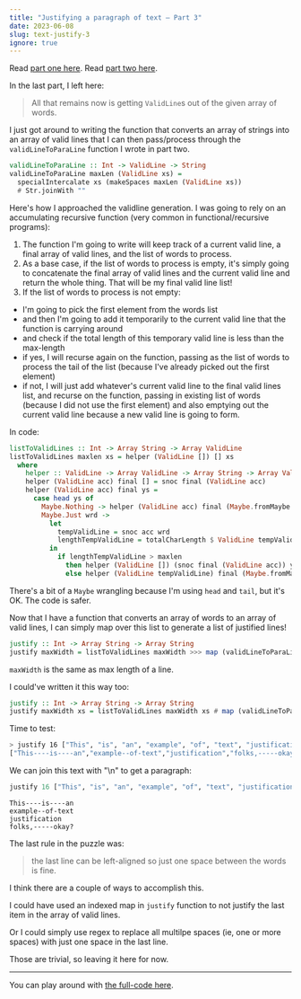 ```yaml
---
title: "Justifying a paragraph of text — Part 3"
date: 2023-06-08
slug: text-justify-3
ignore: true
---
```


Read [part one here](/text-justify). Read [part two here](/text-justify-2).

In the last part, I left here:

> All that remains now is getting `ValidLine`s out of the given array of words.

I just got around to writing the function that converts an array of strings into
an array of valid lines that I can then pass/process through the
`validLineToParaLine` function I wrote in part two.

```haskell
validLineToParaLine :: Int -> ValidLine -> String
validLineToParaLine maxLen (ValidLine xs) =
  specialIntercalate xs (makeSpaces maxLen (ValidLine xs))
  # Str.joinWith ""
```

Here's how I approached the validline generation. I was going to rely on an
accumulating recursive function (very common in functional/recursive programs):

1. The function I'm going to write will keep track of a current valid line, a
   final array of valid lines, and the list of words to process.
2. As a base case, if the list of words to process is empty, it's simply going
   to concatenate the final array of valid lines and the current valid line and
   return the whole thing. That will be my final valid line list!
3. If the list of words to process is not empty:

- I'm going to pick the first element from the words list
- and then I'm going to add it temporarily to the current valid line that the
  function is carrying around
- and check if the total length of this temporary valid line is less than the
  max-length
- if yes, I will recurse again on the function, passing as the list of words to
  process the tail of the list (because I've already picked out the first
  element)
- if not, I will just add whatever's current valid line to the final valid lines
  list, and recurse on the function, passing in existing list of words (because
  I did not use the first element) and also emptying out the current valid line
  because a new valid line is going to form.

In code:

```haskell
listToValidLines :: Int -> Array String -> Array ValidLine
listToValidLines maxlen xs = helper (ValidLine []) [] xs
  where
    helper :: ValidLine -> Array ValidLine -> Array String -> Array ValidLine
    helper (ValidLine acc) final [] = snoc final (ValidLine acc)
    helper (ValidLine acc) final ys =
      case head ys of
        Maybe.Nothing -> helper (ValidLine acc) final (Maybe.fromMaybe [] $ tail ys)
        Maybe.Just wrd ->
          let
            tempValidLine = snoc acc wrd
            lengthTempValidLine = totalCharLength $ ValidLine tempValidLine
          in
            if lengthTempValidLine > maxlen
              then helper (ValidLine []) (snoc final (ValidLine acc)) ys
              else helper (ValidLine tempValidLine) final (Maybe.fromMaybe [] $ tail ys)
```

There's a bit of a `Maybe` wrangling because I'm using `head` and `tail`, but
it's OK. The code is safer.

Now that I have a function that converts an array of words to an array of valid
lines, I can simply map over this list to generate a list of justified lines!

```haskell
justify :: Int -> Array String -> Array String
justify maxWidth = listToValidLines maxWidth >>> map (validLineToParaLine maxWidth)
```

`maxWidth` is the same as max length of a line.

I could've written it this way too:

```haskell
justify :: Int -> Array String -> Array String
justify maxWidth xs = listToValidLines maxWidth xs # map (validLineToParaLine maxWidth)
```

Time to test:

```bash
> justify 16 ["This", "is", "an", "example", "of", "text", "justification", "folks,", "okay?"]
["This----is----an","example--of-text","justification","folks,-----okay?"]
```

We can join this text with "\n" to get a paragraph:

```haskell
justify 16 ["This", "is", "an", "example", "of", "text", "justification", "folks,", "okay?"] # joinWith "\n"
```

```text
This----is----an
example--of-text
justification
folks,-----okay?
```

The last rule in the puzzle was:

> the last line can be left-aligned so just one space between the words is fine.

I think there are a couple of ways to accomplish this.

I could have used an indexed map in `justify` function to not justify the last
item in the array of valid lines.

Or I could simply use regex to replace all multilpe spaces (ie, one or more
spaces) with just one space in the last line.

Those are trivial, so leaving it here for now.

---

You can play around with
[the full-code here](https://try.purescript.org/?code=LYewJgrgNgpgBAWQIYEsB2cDuALGAnGAKEJWAAcQ8AXOABQKgjCJPMpoBEkqkA6AMRBQwSAEaw4ACgBmQsAEpWFanC49eAZRjAUAczwgIZKQGMoSAM4W4WnfsNlFpZTQCi06TBM1J7z96c2FQAVPABPWggCDRM8FDIfbABGABo4bAAmNLI0k3AYNKoYAA8qNKgUCzK4dGY0aoq0AGs0gjRmPECXVW4%2BADkYTCowsnhJM0trAaGRmC72HvUAQTw8JDCpWDRdKmw02WEoNIs0EBNc7mQw0RgLXJA0E25CtbQLCgsC9JgkMELUKDzFRqPgaKhxbZwSw2cFKBYg3gASXqUgAjhAQNUCMAgZxeppwehdLwAKpUFBQaySAijbi4xZ8K43KHWJksQjAVAYAC8cDaHTgABI4MZxvkhXAiqUJRZsCBMBKAFYQKooaQbTnFADqKDAuzgFiQ5FgABlKlRFBykNrdfreUkAGzENCDYajOAANSQFTAZpdcF5Xp9frGKzWGzBEN0lsNxpgZqqcAAXEm4GH1jCo4RY2RTeaA3AANoAImC2EqxbSxYrVaQaErcGLJSNuZgDeLIGk7alVHbytV0hQT3JD3bByad3bICa6wA-MWALrEAC0y893t1IZq1jrUNWGc7BsJ2wshFXWDln0lmO9cC2O2w27Pa9gVkl2F3u3gmp1euwxA6FAADd4BdGZ3XQKo6xMeBZXlINN3QeAUxsOUFQQ30kJXNdAJAuAwLdeBIJ4R5YO0FAowwrcUNsPQDCMddgyw584Fw0DXVmGo3hImC4FAU5dSopDk1TBAHhAXVGMQl1iCAjdMJdYIQFoJA1mo1NkRoZcAD4pIU%2BAdMzIlCDkpjFOU1SkC3TUTRgDBJCE-1igseQC0IOADVGEwUG9TT8CecwijgZypE5JoYA0MgkBg6wbLsqRHPgZz5EUDyAGJM14RUJLQHV9WLYtnQgYAbjwAB5aRIui24RL0rdDM0wg0GK0qKqqmKEvkrdkoLe99RCtckmIKgbygABhD88Fs7Z9RQxK4AalFCBGnhxsm6aH06sykpcgsDjAKApAAHVEKEFt006AGpMr6x8kFcgAGYLrGu5qSvwNqoo6hyuuE5KAJgQdvJoFDNPOurhMWqhCGYIGUBoOKMCAw7eURhapBW70JtUjb9WRy0woir7bgACRgKBRjwWr0w2MGofBundMZtN91p%2BorXC9rSfJynnrgAB9AW4Ce3lnI5onqosMmKfwPmMHQEwxsMFFyWAW4lYgFFeXcvikE54mpZ52XJBOM4%2Bfu-CpAVjX6mXJJXMkVX1eVqg7dSjyL3wIgPbO3kMGuyQ1S4xWXbgXSnq-DAkjgcmrwe92PPFrnrFBlFDPmwyaaM7Yk4N3XimmuBkbcjzYBoHWPLAAtYaHeH88L5GK886qNCgTFrD9lqPsqvPG59zGoGT6u4Gu94W7bqhTw89Am8J5Ppd5wsFzRDEaAHoex5g1v24d7Fr1Wjfie3yfXM3iKJ6nj2Ms5UUjqQcGaR%2BGh7%2BLZdiwTuAMuHNlL8Tn3sy8j5KAfk8ABW4MhVMsg1hQEOnwFm4YzqZ1Zog3SWckAAK8EAkBYCgohTCB3SUrx3ggCvIWZyaR8HLy-g8YcxAKhVCUolFOGk06oOQZGIk4Ms6JUIPQqgjDfoulitaLYfNeS4BllTH620iwLlckvZ6OscBezgE3CRvM5qCIMmwhBGcdEZg4ZCJBuitFqKNlI%2Ba0UTCuUHGgW8CjeSmxMHAWxt5pHSXgFYj%2B6jjaWJMNYlx6Bbz4IDE3DyTwry4F%2BHAEJh4wkezZLwPomJyxGN0j4ixWioT%2BJsUEw6khEnSAMMANksiJQ8ApDEly8SPKJIAFIqhoJgPAVdDI1I9mXdp-dtBkHmo404zirFYBaV0jpdkHzBB6X0-eWN1rjP1MKeaRRyA8J9msriqj1nrKDrdSZKysm6U1FsUZ-dcAYAyVtDxsiHZOMCXY-JfjrGuXwScj2sd4AXPcfpSUUytG5PuVIQpxTSkKOFBUw6%2BDLSEH7OSdUtVmZZ0MboLh7Djy6GhY0tUGprS-jtHec0AjtrCJtH%2BMO2lDlIFFKZDxSkVJqWEj%2BW02AoXECAA).
